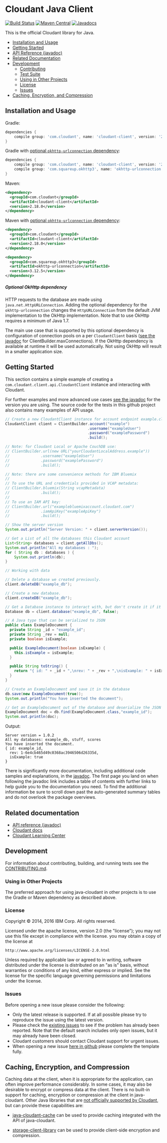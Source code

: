 # Cloudant Java Client
[![Build Status](https://travis-ci.org/cloudant/java-cloudant.svg?branch=master)](https://travis-ci.org/cloudant/java-cloudant)
[![Maven Central](https://img.shields.io/maven-central/v/com.cloudant/cloudant-client.svg)](http://search.maven.org/#search|ga|1|g:"com.cloudant"%20AND%20a:"cloudant-client")
[![Javadocs](http://www.javadoc.io/badge/com.cloudant/cloudant-client.svg)](http://www.javadoc.io/doc/com.cloudant/cloudant-client)

This is the official Cloudant library for Java.

* [Installation and Usage](#installation-and-usage)
* [Getting Started](#getting-started)
* [API Reference (javadoc)](http://www.javadoc.io/doc/com.cloudant/cloudant-client/)
* [Related Documentation](#related-documentation)
* [Development](#development)
    * [Contributing](CONTRIBUTING.md)
    * [Test Suite](CONTRIBUTING.md#testing)
    * [Using in Other Projects](#using-in-other-projects)
    * [License](#license)
    * [Issues](#issues)
* [Caching, Encryption, and Compression](#caching-encryption-and-compression)

## Installation and Usage

Gradle:
```groovy
dependencies {
    compile group: 'com.cloudant', name: 'cloudant-client', version: '2.18.0'
}
```

Gradle with [optional `okhttp-urlconnection` dependency](#optional-okhttp-dependency):
```groovy
dependencies {
    compile group: 'com.cloudant', name: 'cloudant-client', version: '2.18.0'
    compile group: 'com.squareup.okhttp3', name: 'okhttp-urlconnection', version: '3.12.5'
}
```

Maven:
~~~ xml
<dependency>
  <groupId>com.cloudant</groupId>
  <artifactId>cloudant-client</artifactId>
  <version>2.18.0</version>
</dependency>
~~~

Maven with [optional `okhttp-urlconnection` dependency](#optional-okhttp-dependency):

~~~ xml
<dependency>
  <groupId>com.cloudant</groupId>
  <artifactId>cloudant-client</artifactId>
  <version>2.18.0</version>
</dependency>

<dependency>
  <groupId>com.squareup.okhttp3</groupId>
  <artifactId>okhttp-urlconnection</artifactId>
  <version>3.12.5</version>
</dependency>
~~~

##### Optional OkHttp dependency

HTTP requests to the database are made using `java.net.HttpURLConnection`. Adding the optional dependency for the `okhttp-urlconnection` changes the
`HttpURLConnection` from the default JVM implementation to the OkHttp implementation. Note that to use OkHttp requires a minimum of Java 1.7.

The main use case that is supported by this optional dependency is configuration of connection pools on a per `CloudantClient` basis
([see the javadoc](http://www.javadoc.io/doc/com.cloudant/cloudant-client/) for ClientBuilder.maxConnections). If the OkHttp dependency is
available at runtime it will be used automatically. Not using OkHttp will result in a smaller application size.

## Getting Started

This section contains a simple example of creating a `com.cloudant.client.api.CloudantClient` instance and interacting with Cloudant.

For further examples and more advanced use cases [see the javadoc](http://www.javadoc.io/doc/com.cloudant/cloudant-client/) for the version you are using.
The source code for the tests in this github project also contains many examples of API usage.

~~~ java
// Create a new CloudantClient instance for account endpoint example.cloudant.com
CloudantClient client = ClientBuilder.account("example")
                                     .username("exampleUser")
                                     .password("examplePassword")
                                     .build();

// Note: for Cloudant Local or Apache CouchDB use:
// ClientBuilder.url(new URL("yourCloudantLocalAddress.example"))
//              .username("exampleUser")
//              .password("examplePassword")
//              .build();

// Note: there are some convenience methods for IBM Bluemix
//
// To use the URL and credentials provided in VCAP metadata:
// ClientBuilder.bluemix(String vcapMetadata)
//              .build();
//
// To use an IAM API key:
// ClientBuilder.url("examplebluemixaccount.cloudant.com")
//              .iamApiKey("exampleApiKey")
//              .build();

// Show the server version
System.out.println("Server Version: " + client.serverVersion());

// Get a List of all the databases this Cloudant account
List<String> databases = client.getAllDbs();
System.out.println("All my databases : ");
for ( String db : databases ) {
	System.out.println(db);
}

// Working with data

// Delete a database we created previously.
client.deleteDB("example_db");

// Create a new database.
client.createDB("example_db");

// Get a Database instance to interact with, but don't create it if it doesn't already exist
Database db = client.database("example_db", false);

// A Java type that can be serialized to JSON
public class ExampleDocument {
  private String _id = "example_id";
  private String _rev = null;
  private boolean isExample;

  public ExampleDocument(boolean isExample) {
    this.isExample = isExample;
  }

  public String toString() {
    return "{ id: " + _id + ",\nrev: " + _rev + ",\nisExample: " + isExample + "\n}";
  }
}

// Create an ExampleDocument and save it in the database
db.save(new ExampleDocument(true));
System.out.println("You have inserted the document");

// Get an ExampleDocument out of the database and deserialize the JSON into a Java type
ExampleDocument doc = db.find(ExampleDocument.class,"example_id");
System.out.println(doc);
~~~

Output:
```
Server version = 1.0.2
All my databases: example_db, stuff, scores
You have inserted the document.
{ id: example_id,
  rev: 1-6e4cb465d49c0368ac3946506d26335d,
  isExample: true
}
```

There is significantly more documentation, including additional code samples and explanations, in
the [javadoc](http://www.javadoc.io/doc/com.cloudant/cloudant-client/).
The first page you land on when following the javadoc link includes a table of
contents with further links to help guide you to the documentation you need.
To find the additional information be sure to scroll down past the auto-generated summary tables and
do not overlook the package overviews.

## Related documentation
* [API reference (javadoc)](http://www.javadoc.io/doc/com.cloudant/cloudant-client/)
* [Cloudant docs](https://console.bluemix.net/docs/services/Cloudant/cloudant.html#overview)
* [Cloudant Learning Center](https://developer.ibm.com/clouddataservices/cloudant-learning-center/)

## Development

For information about contributing, building, and running tests see the [CONTRIBUTING.md](CONTRIBUTING.md).

### Using in Other Projects

The preferred approach for using java-cloudant in other projects is to use the Gradle or Maven dependency as described above.

### License

Copyright © 2014, 2016 IBM Corp. All rights reserved.

Licensed under the apache license, version 2.0 (the "license"); you may not use this file except in compliance with the license.  you may obtain a copy of the license at

    http://www.apache.org/licenses/LICENSE-2.0.html

Unless required by applicable law or agreed to in writing, software distributed under the license is distributed on an "as is" basis, without warranties or conditions of any kind, either express or implied. See the license for the specific language governing permissions and limitations under the license.

### Issues

Before opening a new issue please consider the following:
* Only the latest release is supported. If at all possible please try to reproduce the issue using
the latest version.
* Please check the [existing issues](https://github.com/cloudant/java-cloudant/issues)
to see if the problem has already been reported. Note that the default search
includes only open issues, but it may already have been closed.
* Cloudant customers should contact Cloudant support for urgent issues.
* When opening a new issue [here in github](../../issues) please complete the template fully.

## Caching, Encryption, and Compression

Caching data at the client, when it is appropriate for the application, can often improve performance considerably. In some cases, it may also be desirable to encrypt or compress data at the client.
There is no built-in support for caching, encryption or compression at the client in java-cloudant. Other Java libraries that are [not officially supported by Cloudant](https://console.bluemix.net/docs/services/Cloudant/libraries/index.html#client-libraries), but can provide these capabilities are:

* [java-cloudant-cache](https://github.com/cloudant-labs/java-cloudant-cache) can be used to provide caching integrated with the API of java-cloudant.

* [storage-client-library](https://github.com/aruniyengar/storage-client-library) can be used to provide client-side encryption and compression.

